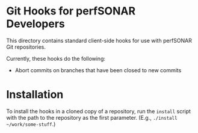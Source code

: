 # Git Hooks for perfSONAR Developers

This directory contains standard client-side hooks for use with
perfSONAR Git repositories.

Currently, these hooks do the following:

 * Abort commits on branches that have been closed to new commits


# Installation

To install the hooks in a cloned copy of a repository, run the
`install` script with the path to the repository as the first
parameter.  (E.g., `./install ~/work/some-stuff`.)

